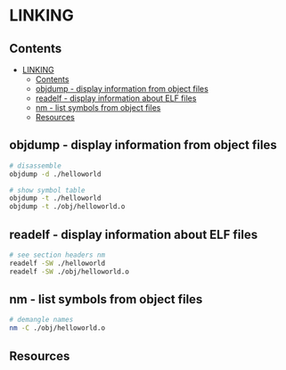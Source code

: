 # LINKING

## Contents

- [LINKING](#linking)
  - [Contents](#contents)
  - [objdump - display information from object files](#objdump---display-information-from-object-files)
  - [readelf - display information about ELF files](#readelf---display-information-about-elf-files)
  - [nm - list symbols from object files](#nm---list-symbols-from-object-files)
  - [Resources](#resources)

## objdump - display information from object files

```sh
# disassemble
objdump -d ./helloworld 

# show symbol table
objdump -t ./helloworld
objdump -t ./obj/helloworld.o
```

## readelf - display information about ELF files

```sh
# see section headers nm
readelf -SW ./helloworld  
readelf -SW ./obj/helloworld.o     
```

## nm - list symbols from object files

```sh
# demangle names
nm -C ./obj/helloworld.o
```

## Resources
